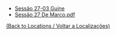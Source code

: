 
- [Sessão 27-03 Guine](s12_-_sessao_27-03_guine.md)
- [Sessão 27 De Marco.pdf](s12_-_sessao_27_de_marco.pdf.md)
	
[(Back to Locations / Voltar a Localizações)](localizacoes.md)
























